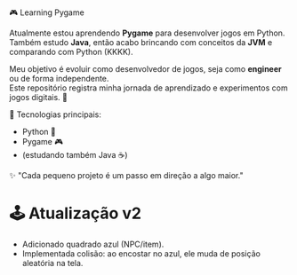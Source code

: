 🎮 Learning Pygame  

Atualmente estou aprendendo **Pygame** para desenvolver jogos em Python.  
Também estudo **Java**, então acabo brincando com conceitos da **JVM** e comparando com Python (KKKK).

Meu objetivo é evoluir como desenvolvedor de jogos, seja como **engineer** ou de forma independente.  
Este repositório registra minha jornada de aprendizado e experimentos com jogos digitais. 🚀  

📌 Tecnologias principais:
- Python 🐍  
- Pygame 🎮  
- (estudando também Java ☕)  

✨ "Cada pequeno projeto é um passo em direção a algo maior."

# 🕹️ Atualização v2
- Adicionado quadrado azul (NPC/item).
- Implementada colisão: ao encostar no azul, ele muda de posição aleatória na tela.



